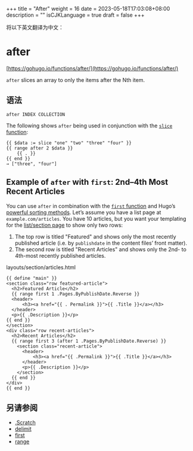 +++
title = "After"
weight = 16
date = 2023-05-18T17:03:08+08:00
description = ""
isCJKLanguage = true
draft = false
+++

将以下英文翻译为中文：
# after

[https://gohugo.io/functions/after/](https://gohugo.io/functions/after/)

`after` slices an array to only the items after the Nth item.

## 语法

```
after INDEX COLLECTION
```

The following shows `after` being used in conjunction with the [`slice` function](https://gohugo.io/functions/slice/):

```go-html-template
{{ $data := slice "one" "two" "three" "four" }}
{{ range after 2 $data }}
    {{ . }}
{{ end }}
→ ["three", "four"]
```

## Example of `after` with `first`: 2nd–4th Most Recent Articles 

You can use `after` in combination with the [`first` function](https://gohugo.io/functions/first/) and Hugo’s [powerful sorting methods](https://gohugo.io/templates/lists/#order-content). Let’s assume you have a list page at `example.com/articles`. You have 10 articles, but you want your templating for the [list/section page](https://gohugo.io/templates/section-templates/) to show only two rows:

1. The top row is titled "Featured" and shows only the most recently published article (i.e. by `publishdate` in the content files’ front matter).
2. The second row is titled "Recent Articles" and shows only the 2nd- to 4th-most recently published articles.

layouts/section/articles.html



```go-html-template
{{ define "main" }}
<section class="row featured-article">
  <h2>Featured Article</h2>
  {{ range first 1 .Pages.ByPublishDate.Reverse }}
  <header>
      <h3><a href="{{ . Permalink }}">{{ .Title }}</a></h3>
  </header>
  <p>{{ .Description }}</p>
{{ end }}
</section>
<div class="row recent-articles">
  <h2>Recent Articles</h2>
  {{ range first 3 (after 1 .Pages.ByPublishDate.Reverse) }}
    <section class="recent-article">
      <header>
          <h3><a href="{{ .Permalink }}">{{ .Title }}</a></h3>
      </header>
      <p>{{ .Description }}</p>
    </section>
  {{ end }}
</div>
{{ end }}
```

## 另请参阅

- [.Scratch](https://gohugo.io/functions/scratch/)
- [delimit](https://gohugo.io/functions/delimit/)
- [first](https://gohugo.io/functions/first/)
- [range](https://gohugo.io/functions/range/)

